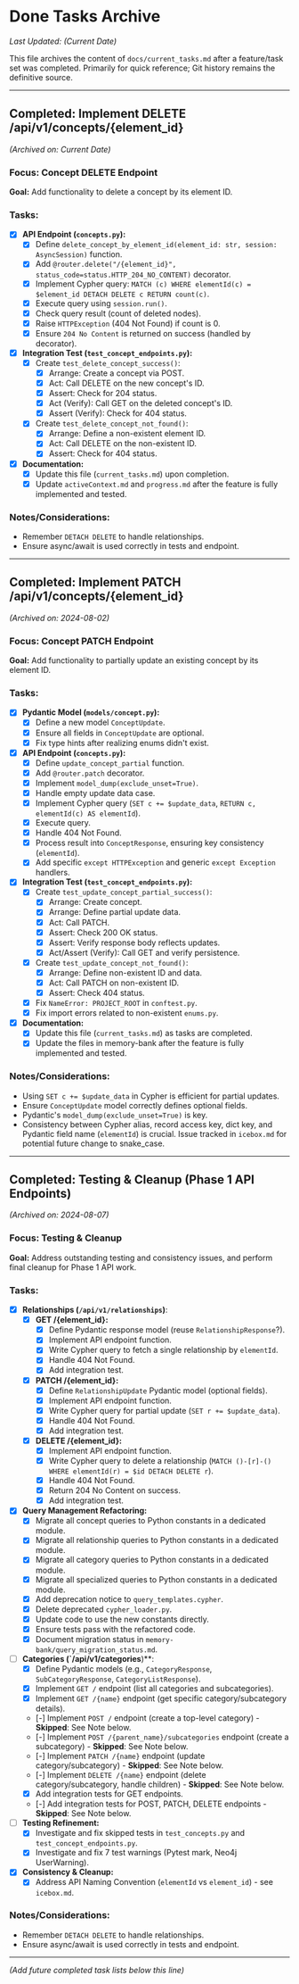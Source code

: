 # Done Tasks Archive

*Last Updated: (Current Date)*

This file archives the content of `docs/current_tasks.md` after a feature/task set was completed. Primarily for quick reference; Git history remains the definitive source.

---

## Completed: Implement DELETE /api/v1/concepts/{element_id}

*(Archived on: Current Date)*

### Focus: Concept DELETE Endpoint

**Goal:** Add functionality to delete a concept by its element ID.

### Tasks:

-   [x] **API Endpoint (`concepts.py`):**
    -   [x] Define `delete_concept_by_element_id(element_id: str, session: AsyncSession)` function.
    -   [x] Add `@router.delete("/{element_id}", status_code=status.HTTP_204_NO_CONTENT)` decorator.
    -   [x] Implement Cypher query: `MATCH (c) WHERE elementId(c) = $element_id DETACH DELETE c RETURN count(c)`.
    -   [x] Execute query using `session.run()`.
    -   [x] Check query result (count of deleted nodes).
    -   [x] Raise `HTTPException` (404 Not Found) if count is 0.
    -   [x] Ensure `204 No Content` is returned on success (handled by decorator).
-   [x] **Integration Test (`test_concept_endpoints.py`):**
    -   [x] Create `test_delete_concept_success()`:
        -   [x] Arrange: Create a concept via POST.
        -   [x] Act: Call DELETE on the new concept's ID.
        -   [x] Assert: Check for 204 status.
        -   [x] Act (Verify): Call GET on the deleted concept's ID.
        -   [x] Assert (Verify): Check for 404 status.
    -   [x] Create `test_delete_concept_not_found()`:
        -   [x] Arrange: Define a non-existent element ID.
        -   [x] Act: Call DELETE on the non-existent ID.
        -   [x] Assert: Check for 404 status.
-   [x] **Documentation:**
    -   [x] Update this file (`current_tasks.md`) upon completion.
    -   [x] Update `activeContext.md` and `progress.md` after the feature is fully implemented and tested.

### Notes/Considerations:
- Remember `DETACH DELETE` to handle relationships.
- Ensure async/await is used correctly in tests and endpoint.

---

## Completed: Implement PATCH /api/v1/concepts/{element_id}

*(Archived on: 2024-08-02)*

### Focus: Concept PATCH Endpoint

**Goal:** Add functionality to partially update an existing concept by its element ID.

### Tasks:

-   [x] **Pydantic Model (`models/concept.py`):**
    -   [x] Define a new model `ConceptUpdate`.
    -   [x] Ensure all fields in `ConceptUpdate` are optional.
    -   [x] Fix type hints after realizing enums didn't exist.
-   [x] **API Endpoint (`concepts.py`):**
    -   [x] Define `update_concept_partial` function.
    -   [x] Add `@router.patch` decorator.
    -   [x] Implement `model_dump(exclude_unset=True)`.
    -   [x] Handle empty update data case.
    -   [x] Implement Cypher query (`SET c += $update_data`, `RETURN c, elementId(c) AS elementId`).
    -   [x] Execute query.
    -   [x] Handle 404 Not Found.
    -   [x] Process result into `ConceptResponse`, ensuring key consistency (`elementId`).
    -   [x] Add specific `except HTTPException` and generic `except Exception` handlers.
-   [x] **Integration Test (`test_concept_endpoints.py`):**
    -   [x] Create `test_update_concept_partial_success()`:
        -   [x] Arrange: Create concept.
        -   [x] Arrange: Define partial update data.
        -   [x] Act: Call PATCH.
        -   [x] Assert: Check 200 OK status.
        -   [x] Assert: Verify response body reflects updates.
        -   [x] Act/Assert (Verify): Call GET and verify persistence.
    -   [x] Create `test_update_concept_not_found()`:
        -   [x] Arrange: Define non-existent ID and data.
        -   [x] Act: Call PATCH on non-existent ID.
        -   [x] Assert: Check 404 status.
    -   [x] Fix `NameError: PROJECT_ROOT` in `conftest.py`.
    -   [x] Fix import errors related to non-existent `enums.py`.
-   [x] **Documentation:**
    -   [x] Update this file (`current_tasks.md`) as tasks are completed.
    -   [x] Update the files in memory-bank after the feature is fully implemented and tested.

### Notes/Considerations:
- Using `SET c += $update_data` in Cypher is efficient for partial updates.
- Ensure `ConceptUpdate` model correctly defines optional fields.
- Pydantic's `model_dump(exclude_unset=True)` is key.
- Consistency between Cypher alias, record access key, dict key, and Pydantic field name (`elementId`) is crucial. Issue tracked in `icebox.md` for potential future change to snake_case.

---

## Completed: Testing & Cleanup (Phase 1 API Endpoints)

*(Archived on: 2024-08-07)*

### Focus: Testing & Cleanup

**Goal:** Address outstanding testing and consistency issues, and perform final cleanup for Phase 1 API work.

### Tasks:

-   [X] **Relationships (`/api/v1/relationships`)**:
    -   [X] **GET /{element_id}:**
        -   [X] Define Pydantic response model (reuse `RelationshipResponse`?).
        -   [X] Implement API endpoint function.
        -   [X] Write Cypher query to fetch a single relationship by `elementId`.
        -   [X] Handle 404 Not Found.
        -   [X] Add integration test.
    -   [X] **PATCH /{element_id}:**
        -   [X] Define `RelationshipUpdate` Pydantic model (optional fields).
        -   [X] Implement API endpoint function.
        -   [X] Write Cypher query for partial update (`SET r += $update_data`).
        -   [X] Handle 404 Not Found.
        -   [X] Add integration test.
    -   [X] **DELETE /{element_id}:**
        -   [X] Implement API endpoint function.
        -   [X] Write Cypher query to delete a relationship (`MATCH ()-[r]-() WHERE elementId(r) = $id DETACH DELETE r`).
        -   [X] Handle 404 Not Found.
        -   [X] Return 204 No Content on success.
        -   [X] Add integration test.
-   [X] **Query Management Refactoring:**
    -   [X] Migrate all concept queries to Python constants in a dedicated module.
    -   [X] Migrate all relationship queries to Python constants in a dedicated module.
    -   [X] Migrate all category queries to Python constants in a dedicated module.
    -   [X] Migrate all specialized queries to Python constants in a dedicated module.
    -   [X] Add deprecation notice to `query_templates.cypher`.
    -   [X] Delete deprecated `cypher_loader.py`.
    -   [X] Update code to use the new constants directly.
    -   [X] Ensure tests pass with the refactored code.
    -   [X] Document migration status in `memory-bank/query_migration_status.md`.
-   [ ] **Categories (`/api/v1/categories**)**:
    -   [X] Define Pydantic models (e.g., `CategoryResponse`, `SubCategoryResponse`, `CategoryListResponse`).
    -   [X] Implement `GET /` endpoint (list all categories and subcategories).
    -   [X] Implement `GET /{name}` endpoint (get specific category/subcategory details).
    -   [-] Implement `POST /` endpoint (create a top-level category) - **Skipped**: See Note below.
    -   [-] Implement `POST /{parent_name}/subcategories` endpoint (create a subcategory) - **Skipped**: See Note below.
    -   [-] Implement `PATCH /{name}` endpoint (update category/subcategory) - **Skipped**: See Note below.
    -   [-] Implement `DELETE /{name}` endpoint (delete category/subcategory, handle children) - **Skipped**: See Note below.
    -   [X] Add integration tests for GET endpoints.
    -   [-] Add integration tests for POST, PATCH, DELETE endpoints - **Skipped**: See Note below.
-   [ ] **Testing Refinement:**
    -   [X] Investigate and fix skipped tests in `test_concepts.py` and `test_concept_endpoints.py`.
    -   [X] Investigate and fix 7 test warnings (Pytest mark, Neo4j UserWarning).
-   [X] **Consistency & Cleanup:**
    -   [X] Address API Naming Convention (`elementId` vs `element_id`) - see `icebox.md`.

### Notes/Considerations:
- Remember `DETACH DELETE` to handle relationships.
- Ensure async/await is used correctly in tests and endpoint.

---
*(Add future completed task lists below this line)* 